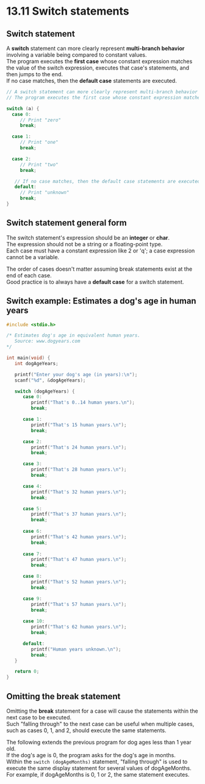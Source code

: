 # 13.11 Switch statements

## Switch statement
A **switch** statement can more clearly represent **multi-branch behavior** involving a variable being compared to constant values.   
The program executes the **first case** whose constant expression matches the value of the switch expression, executes that case's statements, and then jumps to the end.   
If no case matches, then the **default case** statements are executed.   

```c
// A switch statement can more clearly represent multi-branch behavior involving a variable being compared to constant values.
// The program executes the first case whose constant expression matches the value of the switch expression, executes that case's statements, and then jumps to the end.

switch (a) {
  case 0:
     // Print "zero"
     break;

  case 1:
     // Print "one"
     break;

  case 2:
     // Print "two"
     break;

   // If no case matches, then the default case statements are executed.
   default:
     // Print "unknown"
     break;
}
```

## Switch statement general form
The switch statement's expression should be an **integer** or **char**.    
The expression should not be a string or a floating-point type.    
Each case must have a constant expression like 2 or 'q'; a case expression cannot be a variable.   

The order of cases doesn't matter assuming break statements exist at the end of each case.   
Good practice is to always have a **default case** for a switch statement.   

## Switch example: Estimates a dog's age in human years
```c
#include <stdio.h>

/* Estimates dog's age in equivalent human years.
   Source: www.dogyears.com 
*/

int main(void) {
   int dogAgeYears;

   printf("Enter your dog's age (in years):\n");
   scanf("%d", &dogAgeYears);

   switch (dogAgeYears) {
      case 0:
         printf("That's 0..14 human years.\n");
         break;

      case 1:
         printf("That's 15 human years.\n");
         break;

      case 2:
         printf("That's 24 human years.\n");
         break;

      case 3:
         printf("That's 28 human years.\n");
         break;

      case 4:
         printf("That's 32 human years.\n");
         break;

      case 5:
         printf("That's 37 human years.\n");
         break;
         
      case 6:
         printf("That's 42 human years.\n");
         break;
      
      case 7:
         printf("That's 47 human years.\n");
         break;

      case 8:
         printf("That's 52 human years.\n");
         break;

      case 9:
         printf("That's 57 human years.\n");
         break;
         
      case 10:
         printf("That's 62 human years.\n");
         break;

      default:
         printf("Human years unknown.\n");
         break;
   }

   return 0;
}
```

## Omitting the break statement
Omitting the **break** statement for a case will cause the statements within the next case to be executed.   
Such "falling through" to the next case can be useful when multiple cases, such as cases 0, 1, and 2, should execute the same statements.   

The following extends the previous program for dog ages less than 1 year old.   
If the dog's age is 0, the program asks for the dog's age in months.   
Within the  ``switch (dogAgeMonths)`` statement, "falling through" is used to execute the same display statement for several values of dogAgeMonths. For example, if dogAgeMonths is 0, 1 or 2, the same statement executes.   


